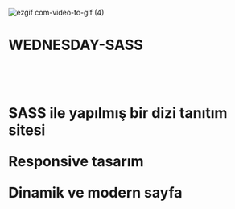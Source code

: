 ![ezgif com-video-to-gif (4)](https://github.com/Omeko-FG/wednasday-SASS-SCSS/assets/119002766/2e58adc0-e394-4bb0-9424-71ec06782103)

<h1>WEDNESDAY-SASS<h1/>
  <br/>
<p>SASS ile yapılmış bir dizi tanıtım sitesi<p/>
<p>Responsive tasarım<p/>
<p>Dinamik ve modern sayfa <p/>
